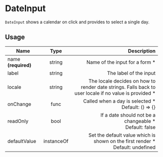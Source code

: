 <!-- 
This is an auto-generated markdown. 
You can change it in "src/organisms/DateInput.jsx" and run build:docs to update this file.
-->
# DateInput
`DateInput` shows a calendar on click and provides to select a single day.
## Usage
| Name        | Type           | Description  |
| ----------- |:--------------:| ------------:|
|name **(required)**|string|Name of the input for a form *
|label|string|The label of the input
|locale|string|The locale decides on how to render date strings. Falls back to user locale if no value is provided *
|onChange|func|Called when a day is selected *<br>Default: () => {}
|readOnly|bool|If a date should not be a changeable *<br>Default: false
|defaultValue|instanceOf|Set the default value which is shown on the first render *<br>Default: undefined
